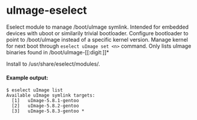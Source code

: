 # uImage-eselect
Eselect module to manage /boot/uImage symlink.
Intended for embedded devices with uboot or similarily trivial bootloader.
Configure bootloader to point to /boot/uImage instead of a specific kernel version.
Manage kernel for next boot through `eselect uImage set <n>` command.
Only lists uImage binaries found in /boot/uImage-[[:digit:]]*

Install to /usr/share/eselect/modules/.

#### Example output:
```console
$ eselect uImage list
Available uImage symlink targets:
  [1]   uImage-5.8.1-gentoo
  [2]   uImage-5.8.2-gentoo
  [3]   uImage-5.8.3-gentoo *
```
